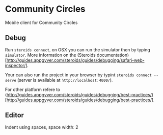 Community Circles
=================

Mobile client for Community Circles

Debug
-----

Run `steroids connect`, on OSX you can run the simulator then by typing `simulator`. More information on the (Steroids documentation)[http://guides.appgyver.com/steroids/guides/debugging/safari-web-inspector/].

Your can also run the project in your browser by typint `steroids connect --serve` (server is available at `http://localhost:4000/`). 

For other platform refere to (http://guides.appgyver.com/steroids/guides/debugging/best-practices/)[http://guides.appgyver.com/steroids/guides/debugging/best-practices/].

Editor
------

Indent using spaces, space width: 2

